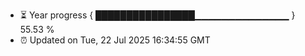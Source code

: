 - ⏳ Year progress { ████████████████▁▁▁▁▁▁▁▁▁▁▁▁▁▁ } 55.53 %
- ⏰ Updated on Tue, 22 Jul 2025 16:34:55 GMT

